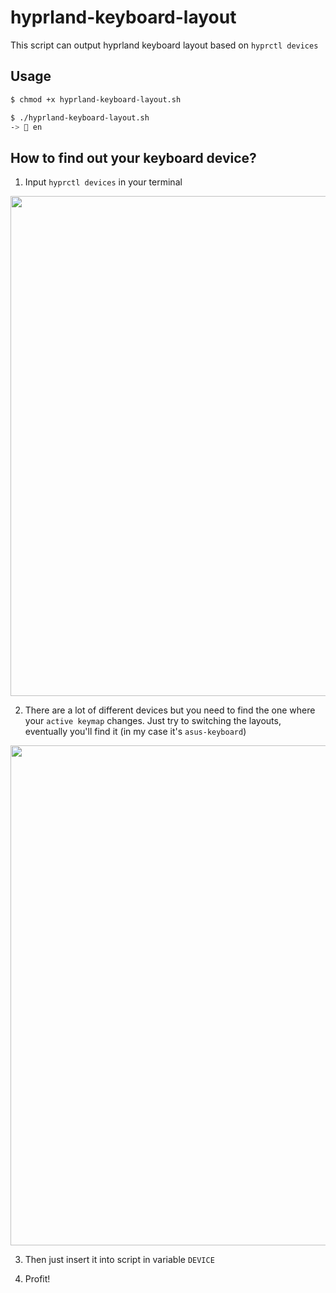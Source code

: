 # hyprland-keyboard-layout

This script can output hyprland keyboard layout based on `hyprctl devices`

## Usage

```bash
$ chmod +x hyprland-keyboard-layout.sh

$ ./hyprland-keyboard-layout.sh
-> 󰌌 en
```

## How to find out your keyboard device?

1. Input `hyprctl devices` in your terminal

<img src="https://user-images.githubusercontent.com/57846319/229766938-c374395f-42f5-421b-88c6-642b156e24c2.png" width='800px' />

2. There are a lot of different devices but you need to find the one where your `active keymap` changes. Just try to switching the layouts, eventually you'll find it (in my case it's `asus-keyboard`)

<img src="https://user-images.githubusercontent.com/57846319/227906610-4ea26bb1-249d-4752-bf1d-b23e0598d7b4.png" width='800px' />

3. Then just insert it into script in variable `DEVICE` 

4. Profit!
